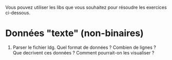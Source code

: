 Vous pouvez utiliser les libs que vous souhaitez pour résoudre les exercices ci-dessous.

# Données "texte" (non-binaires)

1. Parser le fichier ldg. Quel format de données ? Combien de lignes ? \
   Que decrivent ces données ? Comment pourrait-on les visualiser ?

